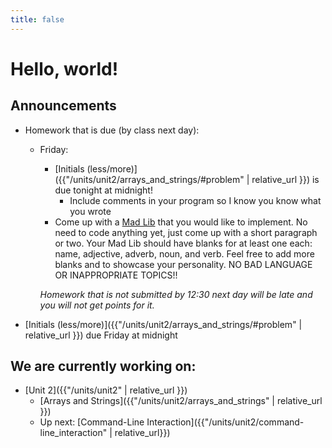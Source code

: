 ```yaml
---
title: false
---
```


# Hello, world!

## Announcements

  - Homework that is due (by class next day):
    - Friday:
      - [Initials (less/more)]({{"/units/unit2/arrays_and_strings/#problem" | relative_url }}) is due tonight at midnight!
        - Include comments in your program so I know you know what you wrote
      - Come up with a <a href="http://www.madlibs.com/" target="_blank">Mad Lib</a> that you would like to implement.  No need to code anything yet, just come up with a short paragraph or two.  Your Mad Lib should have blanks for at least one each: name, adjective, adverb, noun, and verb.  Feel free to add more blanks and to showcase your personality.  NO BAD LANGUAGE OR INAPPROPRIATE TOPICS!!

      *Homework that is not submitted by 12:30 next day will be late and you will not get points for it.*

  -  [Initials (less/more)]({{"/units/unit2/arrays_and_strings/#problem" | relative_url }}) due Friday at midnight

## We are currently working on:
* [Unit 2]({{"/units/unit2" | relative_url }})
  * [Arrays and Strings]({{"/units/unit2/arrays_and_strings" | relative_url }})
  * Up next: [Command-Line Interaction]({{"/units/unit2/command-line_interaction" | relative_url}})


<!--
This is CS50 AP, Harvard University's introduction to the intellectual enterprises of computer science and the art of programming for students in high school, which satisfies the College Board's new AP CS Principles curriculum framework.
-->
<!--
<iframe src="https://www.youtube.com/embed/tZxLMIk_SaY?playlist=GAB6Gm7pTTA"></iframe>
-->
